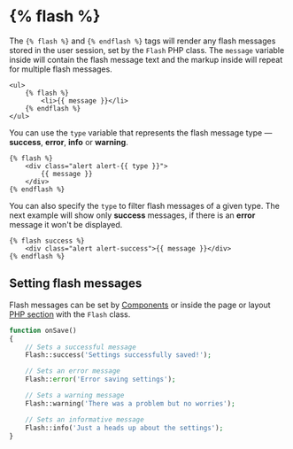 # {% flash %}

The `{% flash %}` and `{% endflash %}` tags will render any flash messages stored in the user session, set by the `Flash` PHP class. The `message` variable inside will contain the flash message text and the markup inside will repeat for multiple flash messages.

```twig
<ul>
    {% flash %}
        <li>{{ message }}</li>
    {% endflash %}
</ul>
```

You can use the `type` variable that represents the flash message type &mdash; **success**, **error**, **info** or **warning**.

```twig
{% flash %}
    <div class="alert alert-{{ type }}">
        {{ message }}
    </div>
{% endflash %}
```

You can also specify the `type`  to filter flash messages of a given type. The next example will show only **success** messages, if there is an **error** message it won't be displayed.

```twig
{% flash success %}
    <div class="alert alert-success">{{ message }}</div>
{% endflash %}
```

## Setting flash messages

Flash messages can be set by [Components](../cms/components) or inside the page or layout [PHP section](../cms/themes#php-section) with the `Flash` class.

```php
function onSave()
{
    // Sets a successful message
    Flash::success('Settings successfully saved!');

    // Sets an error message
    Flash::error('Error saving settings');

    // Sets a warning message
    Flash::warning('There was a problem but no worries');

    // Sets an informative message
    Flash::info('Just a heads up about the settings');
}
```

